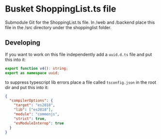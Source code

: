 # Busket ShoppingList.ts file

Submodule Git for the ShoppingList.ts file. In /web and /backend place this file in the /src directory under the
shoppinglist folder.

## Developing
If you want to work on this file independently add a `uuid.d.ts` file and put this into it:
```ts
export function v4(): string;
export as namespace uuid;
```

to suppress typescript lib errors place a file called `tsconfig.json` in the root dir and put this into it:
```json
{
  "compilerOptions": {
    "target": "es2018",
    "lib": ["es2018"],
    "module": "commonjs",
    "strict": true,
    "esModuleInterop": true
  }
}
```

